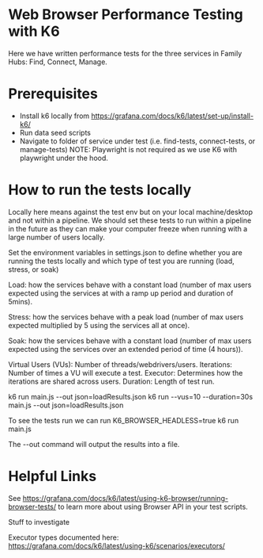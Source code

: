 # Web Browser Performance Testing with K6

Here we have written performance tests for the three services in Family Hubs: Find, Connect, Manage.

# Prerequisites

- Install k6 locally from https://grafana.com/docs/k6/latest/set-up/install-k6/
- Run data seed scripts
- Navigate to folder of service under test (i.e. find-tests, connect-tests, or manage-tests)
NOTE: Playwright is not required as we use K6 with playwright under the hood.

# How to run the tests locally
Locally here means against the test env but on your local machine/desktop and not within a pipeline. 
We should set these tests to run within a pipeline in the future as they can make your computer freeze when running with a large number of users locally.

Set the environment variables in settings.json to define whether you are running the tests locally and which type of test you are running (load, stress, or soak)

Load: how the services behave with a constant load (number of max users expected using the services at with a ramp up period and duration of 5mins).

Stress: how the services behave with a peak load (number of max users expected multiplied by 5 using the services all at once).

Soak: how the services behave with a constant load (number of max users expected using the services over an extended period of time (4 hours)).


Virtual Users (VUs): Number of threads/webdrivers/users.
Iterations: Number of times a VU will execute a test.
Executor: Determines how the iterations are shared across users.
Duration: Length of test run.

k6 run main.js --out json=loadResults.json
k6 run --vus=10 --duration=30s main.js --out json=loadResults.json

To see the tests run we can run K6_BROWSER_HEADLESS=true k6 run main.js

The --out command will output the results into a file.

# Helpful Links

See https://grafana.com/docs/k6/latest/using-k6-browser/running-browser-tests/ to learn more about using Browser API in your test scripts.



Stuff to investigate

Executor types documented here: https://grafana.com/docs/k6/latest/using-k6/scenarios/executors/

